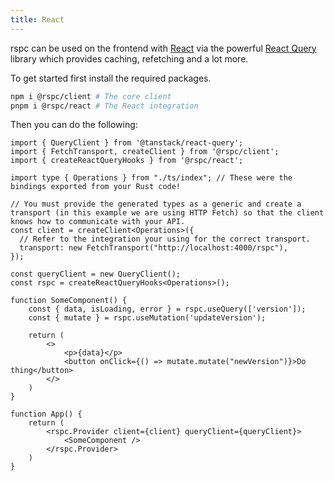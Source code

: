 ```yaml
---
title: React
---
```


rspc can be used on the frontend with [React](https://reactjs.org) via the powerful [React Query](https://tanstack.com/query/v4) library which provides caching, refetching and a lot more.

To get started first install the required packages.

```bash
npm i @rspc/client # The core client
pnpm i @rspc/react # The React integration
```

Then you can do the following:

```tsx
import { QueryClient } from '@tanstack/react-query';
import { FetchTransport, createClient } from '@rspc/client';
import { createReactQueryHooks } from '@rspc/react';

import type { Operations } from "./ts/index"; // These were the bindings exported from your Rust code!

// You must provide the generated types as a generic and create a transport (in this example we are using HTTP Fetch) so that the client knows how to communicate with your API.
const client = createClient<Operations>({
  // Refer to the integration your using for the correct transport.
  transport: new FetchTransport("http://localhost:4000/rspc"),
});

const queryClient = new QueryClient();
const rspc = createReactQueryHooks<Operations>();

function SomeComponent() {
    const { data, isLoading, error } = rspc.useQuery(['version']);
    const { mutate } = rspc.useMutation('updateVersion');

    return (
        <>
            <p>{data}</p>
            <button onClick={() => mutate.mutate("newVersion")}>Do thing</button>
        </>
    )
}

function App() {
    return (
        <rspc.Provider client={client} queryClient={queryClient}>
            <SomeComponent />
        </rspc.Provider>
    )
}
````